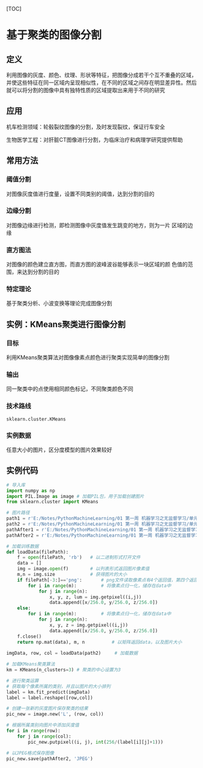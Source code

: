 [TOC]

# 基于聚类的图像分割

## 定义

利用图像的灰度、颜色、纹理、形状等特征，把图像分成若干个互不重叠的区域，并使这些特征在同一区域内呈现相似性，在不同的区域之间存在明显差异性。然后就可以将分割的图像中具有独特性质的区域提取出来用于不同的研究



## 应用

机车检测领域：轮毂裂纹图像的分割，及时发现裂纹，保证行车安全

生物医学工程：对肝脏CT图像进行分割，为临床治疗和病理学研究提供帮助



## 常用方法

### 阈值分割

对图像灰度值进行度量，设置不同类别的阈值，达到分割的目的



### 边缘分割

对图像边缘进行检测，即检测图像中灰度值发生跳变的地方，则为一片
区域的边缘



### 直方图法

对图像的颜色建立直方图，而直方图的波峰波谷能够表示一块区域的颜
色值的范围，来达到分割的目的



### 特定理论

基于聚类分析、小波变换等理论完成图像分割



## 实例：KMeans聚类进行图像分割

### 目标

利用KMeans聚类算法对图像像素点颜色进行聚类实现简单的图像分割



### 输出

同一聚类中的点使用相同颜色标记，不同聚类颜色不同



### 技术路线

`sklearn.cluster.KMeans`



### 实例数据

任意大小的图片，区分度模型的图片效果较好



## 实例代码

```python
# 导入库
import numpy as np
import PIL.Image as image # 加载PIL包，用于加载创建图片
from sklearn.cluster import KMeans

# 图片路径
path1 = r'E:/Notes/PythonMachineLearning/01 第一周 机器学习之无监督学习/单元3 基于聚类的整图分割实例/图片数据/person.png'
path2 = r'E:/Notes/PythonMachineLearning/01 第一周 机器学习之无监督学习/单元3 基于聚类的整图分割实例/图片数据/bull.jpg'
pathAfter1 = r'E:/Notes/PythonMachineLearning/01 第一周 机器学习之无监督学习/单元3 基于聚类的整图分割实例/分割后的图片/person.jpg'
pathAfter2 = r'E:/Notes/PythonMachineLearning/01 第一周 机器学习之无监督学习/单元3 基于聚类的整图分割实例/分割后的图片/bull.jpg'

# 加载训练数据
def loadData(filePath):
    f = open(filePath, 'rb')   # 以二进制形式打开文件
    data = []
    img = image.open(f)        # 以列表形式返回图片像素值
    m,n = img.size             # 获得图片的大小
    if filePath[-3:]=='png':       # png文件读取像素点有4个返回值，第四个返回值是像素最大取值范围
        for i in range(m):         # 将像素点归一化，储存在data中
            for j in range(n):
                x, y, z, lum = img.getpixel((i,j))  
                data.append([x/256.0, y/256.0, z/256.0])
    else:
        for i in range(m):         # 将像素点归一化，储存在data中
            for j in range(n):
                x, y, z = img.getpixel((i,j))  
                data.append([x/256.0, y/256.0, z/256.0])
    f.close()
    return np.mat(data), m, n          # 以矩阵返回data，以及图片大小
 
imgData, row, col = loadData(path2)     # 加载数据

# 加载KMeans聚类算法
km = KMeans(n_clusters=3) # 聚类的中心设置为3

# 进行聚类运算
# 获取每个像素所属的类别，并且以图片的大小排列
label = km.fit_predict(imgData)
label = label.reshape([row,col]) 

# 创建一张新的灰度图片保存聚类的结果
pic_new = image.new('L', (row, col))

# 根据所属类别向图片中添加灰度值
for i in range(row):
    for j in range(col):
        pic_new.putpixel((i, j), int(256/(label[i][j]+1)))

# 以JPEG格式保存图像
pic_new.save(pathAfter2, 'JPEG')
```

